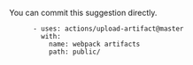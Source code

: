 You can commit this suggestion directly.

```suggestion
      - uses: actions/upload-artifact@master
        with:
          name: webpack artifacts
          path: public/
```